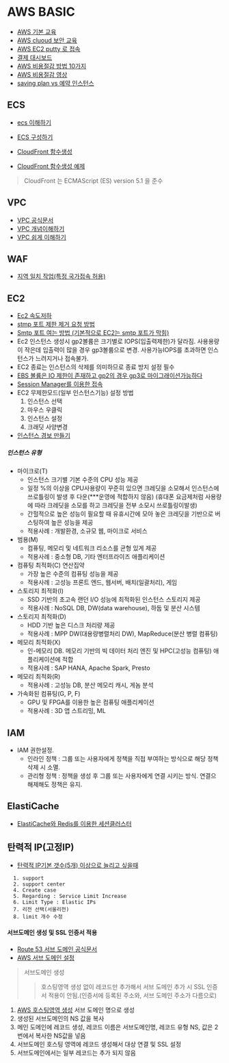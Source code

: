# AWS BASIC
* [AWS 기본 교육](https://kr-id-general.workshop.aws/ko/compute/launching.html)
* [AWS cluoud 보안 교육](https://www.aws.training/Details/eLearning?id=54772)
* [AWS EC2 putty 로 접속](https://mozi.tistory.com/191)
* [결제 대시보드](https://console.aws.amazon.com/billing/home?region=ap-northeast-2#/)
* [AWS 비용절감 방법 10가지](https://aws.amazon.com/ko/blogs/korea/10-things-you-can-do-today-to-reduce-aws-costs/)
* [AWS 비용절감 영상](https://aws.amazon.com/ko/blogs/korea/startups-six-ways-to-reduce-your-aws-bill/)
* [saving plan vs 예약 인스턴스](https://sa-na.tistory.com/entry/AWS-%EB%B9%84%EC%9A%A9%EC%A4%84%EC%9D%B4%EA%B8%B0-%EC%98%88%EC%95%BD-%EC%9D%B8%EC%8A%A4%ED%84%B4%EC%8A%A4%EC%99%80-Savings-Plans)

## ECS
* [ecs 이해하기](https://tech.cloud.nongshim.co.kr/2021/08/30/%EC%86%8C%EA%B0%9C-amazon-ecs%EB%9E%80/)
* [ECS 구성하기](https://waspro.tistory.com/428)

* [CloudFront 함수생성](https://docs.aws.amazon.com/ko_kr/AmazonCloudFront/latest/DeveloperGuide/edge-functions.html)
* [CloudFront 함수생성 예제](https://github.com/aws-samples/amazon-cloudfront-functions)
>  CloudFront 는 ECMAScript (ES) version 5.1 을 준수

## VPC
* [VPC 공식문서](https://docs.aws.amazon.com/ko_kr/vpc/latest/userguide/what-is-amazon-vpc.html)
* [VPC 개념이해하기](https://jbhs7014.tistory.com/164)
* [VPC 쉽게 이해하기](https://medium.com/harrythegreat/aws-%EA%B0%80%EC%9E%A5%EC%89%BD%EA%B2%8C-vpc-%EA%B0%9C%EB%85%90%EC%9E%A1%EA%B8%B0-71eef95a7098)

## WAF
* [지역 일치 작업(특정 국가접속 허용)](https://docs.aws.amazon.com/ko_kr/waf/latest/developerguide/classic-web-acl-geo-conditions.html)


## EC2
* [Ec2 속도저하](https://steemit.com/kr-dev/@segyepark/aws-ec2)
* [stmp 포트 제한 제거 요청 방법](https://support.bespinglobal.com/support/solutions/articles/16000041126--aws-ec2-smtp-25-)
* [Smtp 포트 여는 방법 (기본적으로 EC2는 smtp 포트가 막힘)](https://aws.amazon.com/ko/premiumsupport/knowledge-center/ec2-port-25-throttle/)
* Ec2 인스턴스 생성시 gp2볼륨은 크기별로 IOPS(입출력제한)가 달라짐. 사용용량이 작은데 입출력이 많을 경우 gp3볼륨으로 변경. 사용가능IOPS를 초과하면 인스턴스가 느려지거나 접속불가.
* EC2 종료는 인스턴스의 삭제를 의미하므로 종료 방지 설정 필수
* [EBS 볼륨은 IO 제한이 존재하고 gp2의 경우 gp3로 마이그래이션가능하다](https://aws.amazon.com/ko/blogs/korea/new-amazon-ebs-gp3-volume-lets-you-provision-performance-separate-from-capacity-and-offers-20-lower-price/)
* [Session Manager를 이용한 접속](https://eunsu-shin.medium.com/aws-ssm-session-manager-%EB%A5%BC-%EC%9D%B4%EC%9A%A9%ED%95%98%EC%97%AC-ec2-%EC%9D%B8%EC%8A%A4%ED%84%B4%EC%8A%A4%EC%97%90-%EC%A0%91%EC%86%8D%ED%95%98%EA%B8%B0-14d52de21a3c)
* EC2 무제한모드(일부 인스턴스기능) 설정 방법
  1. 인스턴스 선택
  2. 마우스 우클릭
  3. 인스턴스 설정
  4. 크래딧 사양변경
* [인스턴스 경보 만들기](https://docs.aws.amazon.com/ko_kr/AWSEC2/latest/UserGuide/using-cloudwatch-createalarm.html)
##### 인스턴스 유형
 * 마이크로(T)
    * 인스턴스 크기별 기본 수준의 CPU 성능 제공
    * 일정 %의 이상을 CPU사용량이 꾸준히 있으면 크레딧을 소모해서 인스턴스에 쓰로틀링이 발생 후 다운(***운영에 적합하지 않음)
      (휴대폰 요금제처럼 사용량에 따라 크레딧을 소모를 하고 크레딧을 전부 소모시 쓰로틀링이발생)
    * 간헐적으로 높은 성능이 필요할 때 유휴시간에 모아 놓은 크레딧을 기반으로 버스팅하여 높은 성능을 제공
    * 적용사례 : 개발환경, 소규모 웹, 마이크로 서비스
 * 범용(M)
    * 컴퓨팅, 메모리 및 네트워크 리소스를 균형 있게 제공
    * 적용사례 : 중소형 DB, 기타 엔터프라이즈 애플리케이션 
 * 컴퓨팅 최적화(C) 연산집약
    * 가장 높은 수준의 컴퓨팅 성능을 제공
    * 적용사례 : 고성능 프론트 엔드, 웹서버, 배치(일괄처리), 게임
 * 스토리지 최적화(I)
    * SSD 기반의 초고속 랜던 I/O 성능에 최적화된 인스턴스 스토리지 제공
    * 적용사례 : NoSQL DB, DW(data warehouse), 하둡 및 분산 시스템
 * 스토리지 최적화(D)
    * HDD 기반 높은 디스크 처리량 제공
    * 적용사례 : MPP DW(대용량병렬처리 DW), MapReduce(분산 병렬 컴퓨팅)
 * 메모리 최적화(X)
    * 인-메모리 DB. 메모리 기반의 빅 데이터 처리 엔진 및 HPC(고성능 컴퓨팅) 애플리케이션에 적합
    * 적용사례 : SAP HANA, Apache Spark, Presto
 * 메모리 최적화(R)
    * 적용사례 : 고성능 DB, 분산 메모리 캐시, 게놈 분석
 * 가속화된 컴퓨팅(G, P, F)
    * GPU 및 FPGA를 이용한 높은 컴퓨팅 애플리케이션
    * 적용사례 : 3D 앱 스트리밍, ML


## IAM
* IAM 권한설정. 
  * 인라인 정책 : 그룹 또는 사용자에게 정책을 직접 부여하는 방식으로 해당 정책 삭제 시 소멸.
  * 관리형 정책 : 정책을 생성 후 그룹 또는 사용자에게 연결 시키는 방식. 연결으 해제해도 정책은 유지.


## ElastiCache
* [ElastiCache와 Redis를 이용한 세션클러스터](https://aws.amazon.com/ko/getting-started/hands-on/building-fast-session-caching-with-amazon-elasticache-for-redis/)

## 탄력적 IP(고정IP)
* [탄력적 IP기본 갯수(5개) 이상으로 늘리고 싶을때](https://goodlife-coding.tistory.com/entry/Elastic-IP%ED%83%84%EB%A0%A5%EC%A0%81-IP-%ED%95%A0%EB%8B%B9-%ED%95%9C%EA%B3%84-%EB%B0%8F-%EC%9A%94%EA%B8%88-%EB%B6%80%EA%B3%BC-%EB%B0%A9%EC%8B%9D)
```
  1. support
  2. support center 
  4. Create case 
  5. Regarding : Service Limit Increase 
  6. Limit Type : Elastic IPs 
  7. 리전 선택(서울리전) 
  8. limit 개수 수정
```


#### 서브도메인 생성 및 SSL 인증서 적용
* [Route 53 서브 도메인 공식문서](https://aws.amazon.com/ko/premiumsupport/knowledge-center/create-subdomain-route-53/)
* [AWS 서브 도메인 설정](https://blog.self-made.cloud/232)
> 서브도메인 생성
> > 호스팅영역 생성 없이 레코드만 추가해서 서브 도메인 추가 시 SSL 인증서 적용이 안됨.(인증서에 등록된 주소와, 서브 도메인 주소가 다름으로)
1. [AWS 호스팅영역 생성](https://console.aws.amazon.com/route53/v2/hostedzones#) 서브 도메인 명으로 생성
2. 생성된 서브도메인의 NS 값을 복사 
3. 메인 도메인에 레코드 생성, 레코드 이름은 서브도메인명, 레코드 유형 NS, 값은 2번에서 복사한 NS값을 넣음
4. 서브도메인 호스팅 영역에 레코드 생성해서 대상 연결 및 SSL 설정
5. 서브도메인에서는 일부 레코드는 추가 되지 않음 
